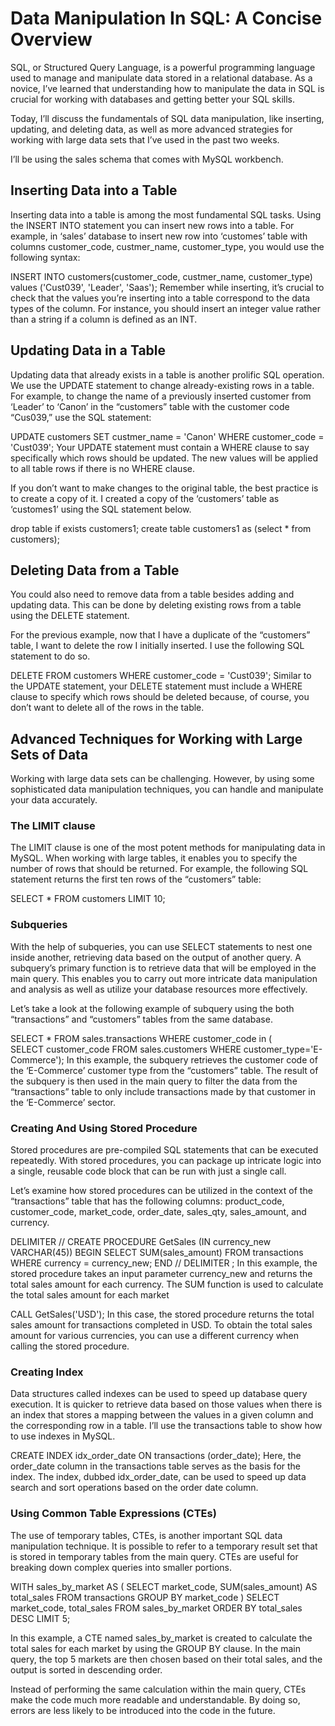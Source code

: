 # Data Manipulation In SQL: A Concise Overview

SQL, or Structured Query Language, is a powerful programming language used to manage and manipulate data stored in a relational database. As a novice, I’ve learned that understanding how to manipulate the data in SQL is crucial for working with databases and getting better your SQL skills.

Today, I’ll discuss the fundamentals of SQL data manipulation, like inserting, updating, and deleting data, as well as more advanced strategies for working with large data sets that I’ve used in the past two weeks.

I’ll be using the sales schema that comes with MySQL workbench.

## Inserting Data into a Table
Inserting data into a table is among the most fundamental SQL tasks. Using the INSERT INTO statement you can insert new rows into a table. For example, in ‘sales’ database to insert new row into ‘customes’ table with columns customer_code, custmer_name, customer_type, you would use the following syntax:

INSERT INTO customers(customer_code, custmer_name, customer_type)
values ('Cust039', 'Leader', 'Saas');
Remember while inserting, it’s crucial to check that the values you’re inserting into a table correspond to the data types of the column. For instance, you should insert an integer value rather than a string if a column is defined as an INT.


## Updating Data in a Table
Updating data that already exists in a table is another prolific SQL operation. We use the UPDATE statement to change already-existing rows in a table. For example, to change the name of a previously inserted customer from ‘Leader’ to ‘Canon’ in the “customers” table with the customer code “Cus039,” use the SQL statement:

UPDATE customers
SET custmer_name = 'Canon'
WHERE customer_code = 'Cust039';
Your UPDATE statement must contain a WHERE clause to say specifically which rows should be updated. The new values will be applied to all table rows if there is no WHERE clause.

If you don’t want to make changes to the original table, the best practice is to create a copy of it. I created a copy of the ‘customers’ table as ‘customes1’ using the SQL statement below.

drop table if exists customers1;
create table customers1 as
(select *
from customers);

## Deleting Data from a Table
You could also need to remove data from a table besides adding and updating data. This can be done by deleting existing rows from a table using the DELETE statement.

For the previous example, now that I have a duplicate of the “customers” table, I want to delete the row I initially inserted. I use the following SQL statement to do so.

DELETE FROM customers 
WHERE customer_code = 'Cust039';
Similar to the UPDATE statement, your DELETE statement must include a WHERE clause to specify which rows should be deleted because, of course, you don’t want to delete all of the rows in the table.


## Advanced Techniques for Working with Large Sets of Data
Working with large data sets can be challenging. However, by using some sophisticated data manipulation techniques, you can handle and manipulate your data accurately.


### The LIMIT clause
The LIMIT clause is one of the most potent methods for manipulating data in MySQL. When working with large tables, it enables you to specify the number of rows that should be returned. For example, the following SQL statement returns the first ten rows of the “customers” table:

SELECT * FROM customers 
LIMIT 10;

### Subqueries
With the help of subqueries, you can use SELECT statements to nest one inside another, retrieving data based on the output of another query. A subquery’s primary function is to retrieve data that will be employed in the main query. This enables you to carry out more intricate data manipulation and analysis as well as utilize your database resources more effectively.

Let’s take a look at the following example of subquery using the both “transactions” and “customers” tables from the same database.

SELECT *
FROM  sales.transactions
WHERE customer_code in (               
                SELECT customer_code 
                FROM  sales.customers 
                WHERE  customer_type='E-Commerce');
In this example, the subquery retrieves the customer code of the ‘E-Commerce’ customer type from the “customers” table. The result of the subquery is then used in the main query to filter the data from the “transactions” table to only include transactions made by that customer in the ‘E-Commerce’ sector.

### Creating And Using Stored Procedure
Stored procedures are pre-compiled SQL statements that can be executed repeatedly. With stored procedures, you can package up intricate logic into a single, reusable code block that can be run with just a single call.

Let’s examine how stored procedures can be utilized in the context of the “transactions” table that has the following columns: product_code, customer_code, market_code, order_date, sales_qty, sales_amount, and currency.

DELIMITER //
CREATE PROCEDURE GetSales (IN currency_new VARCHAR(45))
BEGIN
    SELECT SUM(sales_amount)
    FROM transactions
    WHERE currency = currency_new;
END //
DELIMITER ;
In this example, the stored procedure takes an input parameter currency_new and returns the total sales amount for each currency. The SUM function is used to calculate the total sales amount for each market

CALL GetSales('USD');
In this case, the stored procedure returns the total sales amount for transactions completed in USD. To obtain the total sales amount for various currencies, you can use a different currency when calling the stored procedure.

### Creating Index
Data structures called indexes can be used to speed up database query execution. It is quicker to retrieve data based on those values when there is an index that stores a mapping between the values in a given column and the corresponding row in a table. I’ll use the transactions table to show how to use indexes in MySQL.

CREATE INDEX idx_order_date ON transactions (order_date);
Here, the order_date column in the transactions table serves as the basis for the index. The index, dubbed idx_order_date, can be used to speed up data search and sort operations based on the order date column.

### Using Common Table Expressions (CTEs)
The use of temporary tables, CTEs, is another important SQL data manipulation technique. It is possible to refer to a temporary result set that is stored in temporary tables from the main query.
CTEs are useful for breaking down complex queries into smaller portions.

WITH sales_by_market AS (
  SELECT market_code, SUM(sales_amount) AS total_sales
  FROM transactions
  GROUP BY market_code
)
SELECT market_code, total_sales
FROM sales_by_market
ORDER BY total_sales DESC
LIMIT 5;

In this example, a CTE named sales_by_market is created to calculate the total sales for each market by using the GROUP BY clause. In the main query, the top 5 markets are then chosen based on their total sales, and the output is sorted in descending order.

Instead of performing the same calculation within the main query, CTEs make the code much more readable and understandable. By doing so, errors are less likely to be introduced into the code in the future.
